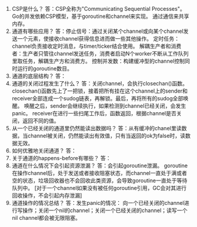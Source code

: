 1. CSP是什么？
答：CSP全称为"Communicating Sequential Processes"。Go的并发依赖CSP模型，基于goroutine和channel来实现。 
   通过通信来共享内存。
2. 通道有哪些应用？
答：停止信号：通过关闭某个channel或向某个channel发送一个元素，使接收channel获得信息进而做一些其他操作。
   定时任务：channel负责接收定时消息，与timer/ticker结合使用。
   解耦生产者和消费者：生产者只管往channel发送任务，消费者启动N个worker不断从工作队列里取任务，解耦生产方和消费方。
   控制并发数：构建缓冲型的channel控制同时运行的goroutine数目。
3. 通道的底层结构？
答：
4. 通道的关闭过程发生了什么？
答：关闭channel，会执行closechan()函数。 
   closechan()函数先上了一把锁，接着把所有挂在这个channel上的sender和receiver全部连成一个sudog链表，再解锁。最后，再将所有的sudog全部唤醒。
   唤醒之后，sender会继续执行，如果检测到channel已经关闭，会发生panic。
   receiver在进行一些扫尾工作后，函数返回，根据channel是否关闭，返回不同的值。
5. 从一个已经关闭的通道里仍然能读出数据吗？
答：从有缓冲的chanel里读数据，当channel被关闭，仍然能读出有效值，只有当返回的ok为false时，读数据无效。
6. 如何优雅地关闭通道？
答：
7. 关于通道的happens-before有哪些？
答：
8. 通道在什么情况下会引起资源泄漏？
答：会引起goroutine泄漏。 
   goroutine在操作channel后，处于发送或者接收阻塞状态，而channel一直处于满或者空的状态，垃圾回收器也不会回收此类资源，会导致goroutine一直处于等待队列中。
   [对于一个channel如果没有被任何goroutine引用，GC会对其进行回收操作，不会引起内存泄漏]
9. 通道操作的情况总结？
答：发生panic的情况：
   向一个已经关闭的channel进行写操作；关闭一个nil的channel；关闭一个已经关闭的channel；读写一个nil channel都会被无限阻塞。